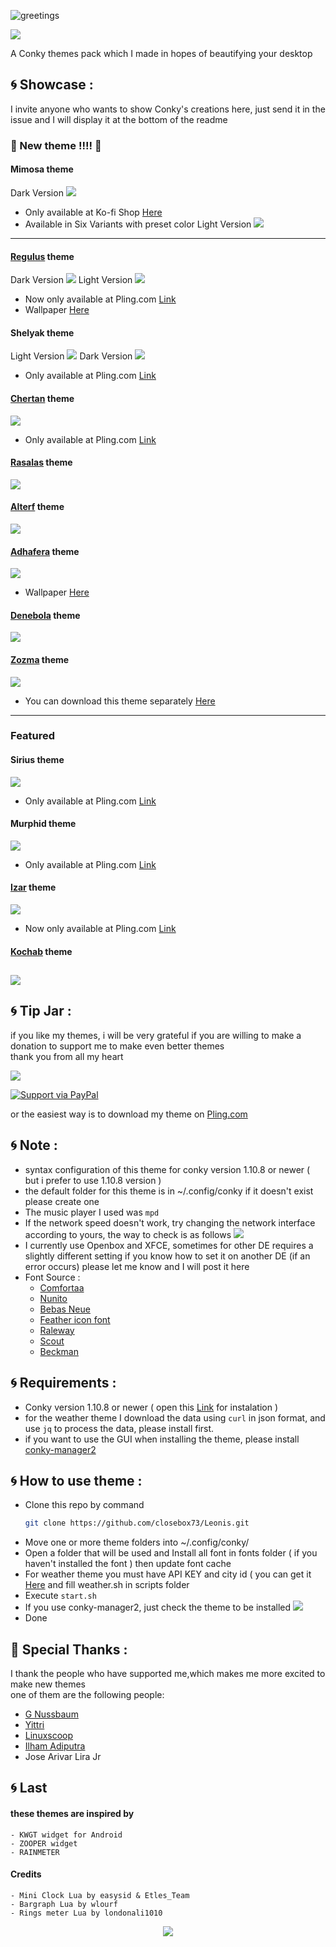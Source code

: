 ![greetings](/Asset/Leonis.png)

![](https://api.visitorbadge.io/api/VisitorHit?user=closebox73&repo=Leonis&countColor=%23A02C2C)

A Conky themes pack which I made in hopes of beautifying your desktop 

## :cyclone: Showcase :
I invite anyone who wants to show Conky's creations here, just send it in the issue and I will display it at the bottom of the readme

### :rocket: New theme !!!! :rocket:
#### Mimosa theme
Dark Version
![](/Asset/mimosa_dark.png)
- Only available at Ko-fi Shop [Here](https://ko-fi.com/s/1b99f5885f)
- Available in Six Variants with preset color
Light Version
![](/Asset/mimosa_light.png)
----------------------------------------------------------------
#### [Regulus](/Regulus) theme
Dark Version
![](/Asset/regulus.png)
Light Version
![](/Asset/regulus_light.png)
- Now only available at Pling.com [Link](https://www.pling.com/p/1832239/)
- Wallpaper [Here](https://unsplash.com/photos/GAg4h8_mPCs)
#### Shelyak theme
Light Version
![](/Asset/shelyak.png)
Dark Version
![](/Asset/shelyak_dark.png)
- Only available at Pling.com [Link](https://www.pling.com/p/1839849/)
#### [Chertan](/Chertan) theme
![](/Asset/chertan.png)
- Only available at Pling.com [Link](https://www.pling.com/p/1835142/)
#### [Rasalas](/Rasalas) theme
![](/Asset/rasalas.png)
#### [Alterf](/Alterf) theme
![](/Asset/alterf.png)
#### [Adhafera](/Adhafera) theme
![](/Asset/adhafera.png)
- Wallpaper [Here](https://unsplash.com/photos/EQ2srpKQkAU)
#### [Denebola](/Denebola) theme
![](/Asset/denebola.png)
#### [Zozma](/Zozma) theme
![](/Asset/Zozma.jpg)
- You can download this theme separately [Here](https://www.pling.com/p/1832454/)
----------------------------------------------------------------
### Featured
#### Sirius theme
![](/Asset/sirius.png)
- Only available at Pling.com [Link](https://www.pling.com/p/1854716/)
#### Murphid theme
![](/Asset/murphid.png)
- Only available at Pling.com [Link](https://www.pling.com/p/1843842/)
#### [Izar](/Izar) theme
![](/Asset/izar.png)
- Now only available at Pling.com [Link](https://www.pling.com/p/1833103/)
#### [Kochab](/Kochab) theme
![](/Asset/kochab.png)
----------------------------------------------------------------

## :cyclone: Tip Jar :
if you like my themes, i will be very grateful if you are willing to make a donation to support me to make even better themes<br />
thank you from all my heart

[![](https://ko-fi.com/img/githubbutton_sm.svg)](https://ko-fi.com/closebox73)

[![Support via PayPal](https://cdn.rawgit.com/twolfson/paypal-github-button/1.0.0/dist/button.svg)](https://www.paypal.me/closebox73/)

or the easiest way is to download my theme on [Pling.com](https://www.pling.com/u/closebox73x) 

## :cyclone: Note :
- syntax configuration of this theme for conky version 1.10.8 or newer  ( but i prefer to use 1.10.8 version )
- the default folder for this theme is in ~/.config/conky if it doesn't exist please create one
- The music player I used was `mpd`
- If the network speed doesn't work, try changing the network interface according to yours, the way to check is as follows
	![](/Asset/Wlan.png)
- I currently use Openbox and XFCE, sometimes for other DE requires a slightly different setting
	if you know how to set it on another DE (if an error occurs) please let me know and I will post it here 
- Font Source :
	 - [Comfortaa](https://fonts.google.com/specimen/Comfortaa)
	 - [Nunito](https://fonts.google.com/specimen/Nunito)
	 - [Bebas Neue](https://fonts.google.com/specimen/Bebas+Neue)
	 - [Feather icon font](https://github.com/AT-UI/feather-font)
	 - [Raleway](https://fonts.google.com/specimen/Raleway)
	 - [Scout](https://www.dafontfree.io/scout-font-family/)
	 - [Beckman](https://www.dafont.com/beckman.font?l%5B%5D=10&l%5B%5D=1)

## :cyclone: Requirements :
- Conky version 1.10.8 or newer ( open this  [Link](https://github.com/brndnmtthws/conky) for instalation )
- for the weather theme I download the data using `curl` in json format, and use `jq` to process the data, please install first.
- if you want to use the GUI when installing the theme, please install [conky-manager2](https://github.com/zcot/conky-manager2)

## :cyclone: How to use theme :
- Clone this repo by command
  ```bash
  git clone https://github.com/closebox73/Leonis.git
  ```
- Move one or more theme folders into ~/.config/conky/
- Open a folder that will be used and Install all font in fonts folder ( if you haven't installed the font ) then update font cache
- For weather theme you must have API KEY and city id ( you can get it [Here](https://openweathermap.org) and fill weather.sh in scripts folder
- Execute `start.sh`
- If you use conky-manager2, just check the theme to be installed
	![](/Asset/CM2.png)
- Done

## :gift: Special Thanks :
I thank the people who have supported me,which makes me more excited to make new themes<br />
one of them are the following people:

- [G Nussbaum](https://github.com/gnussbaum67)
- [Yittri](https://github.com/yittri)
- [Linuxscoop](https://github.com/linuxscoop/)
- [Ilham Adiputra](https://github.com/ilham25/)
- Jose Arivar Lira Jr

## :cyclone: Last
#### these themes are inspired by
	- KWGT widget for Android
	- ZOOPER widget
	- RAINMETER
	
#### Credits
	- Mini Clock Lua by easysid & Etles_Team
	- Bargraph Lua by wlourf
	- Rings meter Lua by londonali1010
	
<p align="center"><a href="https://github.com/closebox73/Leonis/blob/master/LICENSE"><img src="https://img.shields.io/static/v1.svg?style=rounded-square&label=License&message=GNU GENERAL PUBLIC LICENSE v3&logoColor=white&logo=github&colorA=282C35&colorB=A02C2C"/></a></p>
